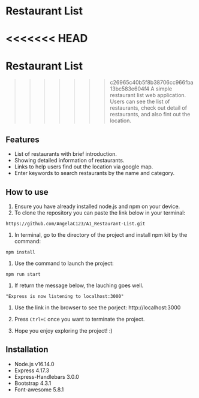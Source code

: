 # Restaurant List
<<<<<<< HEAD
=======
# Restaurant List
>>>>>>> c26965c40b5f8b38706cc966fba13bc583e604f4
A simple restaurant list web application. Users can see the list of restaurants, check out detail of restaurants, and also fint out the location.

## Features
* List of restaurants with brief introduction.
* Showing detailed information of restaurants.
* Links to help users find out the location via google map.
* Enter keywords to search restaurants by the name and category.

## How to use
1. Ensure you have already installed node.js and npm on your device.
1. To clone the repository you can paste the link below in your terminal:
```
https://github.com/AngelaC123/A1_Restaurant-List.git
```
1. In terminal, go to the directory of the project and install npm kit by the command:
```
npm install
```
1. Use the command to launch the project:
```
npm run start
```

1. If return the message below, the lauching goes well.
```
"Express is now listening to localhost:3000"
```

1. Use the link in the browser to see the porject:
http://localhost:3000

1. Press ```Ctrl+C``` once you want to terminate the project.
1. Hope you enjoy exploring the project! :)

## Installation
* Node.js v16.14.0
* Express 4.17.3
* Express-Handlebars 3.0.0
* Bootstrap 4.3.1
* Font-awesome 5.8.1
